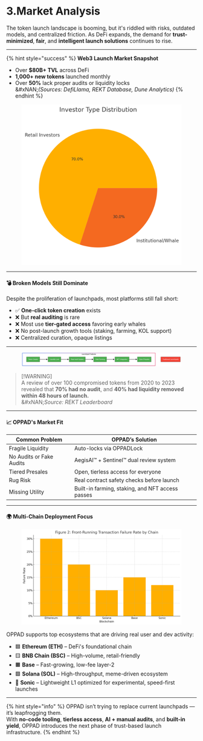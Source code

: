 # 3.Market Analysis

The token launch landscape is booming, but it's riddled with risks, outdated models, and centralized friction. As DeFi expands, the demand for **trust-minimized**, **fair**, and **intelligent launch solutions** continues to rise.

***

{% hint style="success" %}
**Web3 Launch Market Snapshot**

* Over **$80B+ TVL** across DeFi
* **1,000+ new tokens** launched monthly
* Over **50%** lack proper audits or liquidity locks\
  &#xNAN;_(Sources: DefiLlama, REKT Database, Dune Analytics)_
{% endhint %}

<figure><img src="../.gitbook/assets/output_4.png" alt=""><figcaption></figcaption></figure>

***

#### 💣 Broken Models Still Dominate

Despite the proliferation of launchpads, most platforms still fall short:

* ✅ **One-click token creation** exists
* ❌ But **real auditing** is rare
* ❌ Most use **tier-gated access** favoring early whales
* ❌ No post-launch growth tools (staking, farming, KOL support)
* ❌ Centralized curation, opaque listings

***

<div align="left" data-full-width="true"><figure><img src="../.gitbook/assets/image.png" alt=""><figcaption></figcaption></figure></div>

> \[!WARNING]\
> A review of over 100 compromised tokens from 2020 to 2023 revealed that **70% had no audit**, and **40% had liquidity removed within 48 hours of launch.**\
> &#xNAN;_&#x53;ource: REKT Leaderboard_

***

#### 📈 OPPAD's Market Fit

| Common Problem           | OPPAD’s Solution                                 |
| ------------------------ | ------------------------------------------------ |
| Fragile Liquidity        | Auto-locks via OPPADLock                         |
| No Audits or Fake Audits | AegisAI™ + Sentinel™ dual review system          |
| Tiered Presales          | Open, tierless access for everyone               |
| Rug Risk                 | Real contract safety checks before launch        |
| Missing Utility          | Built-in farming, staking, and NFT access passes |

***

#### 🌍 Multi-Chain Deployment Focus

<figure><img src="../.gitbook/assets/output_2.png" alt=""><figcaption></figcaption></figure>

OPPAD supports top ecosystems that are driving real user and dev activity:

* 🟦 **Ethereum (ETH)** – DeFi's foundational chain
* 🟨 **BNB Chain (BSC)** – High-volume, retail-friendly
* 🟧 **Base** – Fast-growing, low-fee layer-2
* 🟩 **Solana (SOL)** – High-throughput, meme-driven ecosystem
* 🔴 **Sonic** – Lightweight L1 optimized for experimental, speed-first launches

***

{% hint style="info" %}
OPPAD isn’t trying to replace current launchpads — it’s leapfrogging them.\
With **no-code tooling**, **tierless access**, **AI + manual audits**, and **built-in yield**, OPPAD introduces the next phase of trust-based launch infrastructure.
{% endhint %}
